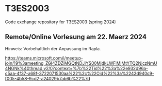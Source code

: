 # T3ES2003
Code exchange repository for T3ES2003 (spring 2024)


## Remote/Online Vorlesung am 22. Maerz 2024

Hinweis: Vorbehaltlich der Anpassung im Rapla.


https://teams.microsoft.com/l/meetup-join/19%3ameeting_ZGI4ZDZiMGQtNDJiYS00MjdkLWFlMjMtYTQ2NjczNmU4NGNk%40thread.v2/0?context=%7b%22Tid%22%3a%22e932d96a-c5aa-4f37-a68f-3722071530aa%22%2c%22Oid%22%3a%2242d940c9-f005-4b58-9cd2-a24029b7ab6b%22%7d


